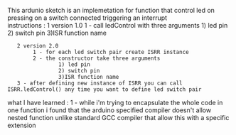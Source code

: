 This ardunio sketch is an implemetation for function that control led on pressing on a switch connected triggering an interrupt   
instructions :
            1 version 1.0
			1 - call ledControl with three arguments
					1) led pin 
					2) switch pin 
					3)ISR function name
											
	   2 version 2.0
			1 - for each led switch pair create ISRR instance 
			2 - the constructor take three arguments 
					1) led pin 
					2) switch pin 
					3)ISR function name
	   3 - after defining new instance of ISRR you can call ISRR.ledControl() any time you want to define led switch pair

what I have learned :
             1 - while i'm trying to encapsulate the whole code in one function i found that the arduino specified compiler
			 doesn't allow nested function unlike standard GCC compiler that allow this with a specific extension 

